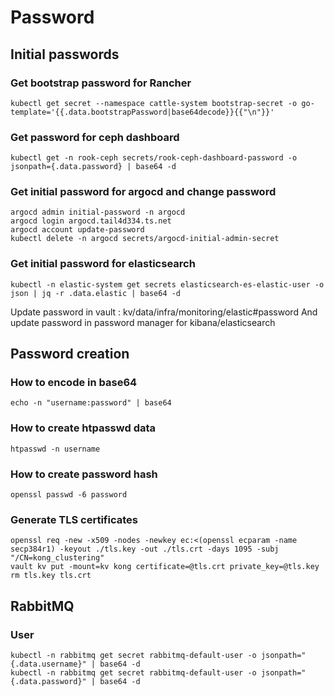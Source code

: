 # Password

## Initial passwords

### Get bootstrap password for Rancher

```
kubectl get secret --namespace cattle-system bootstrap-secret -o go-template='{{.data.bootstrapPassword|base64decode}}{{"\n"}}'
```

### Get password for ceph dashboard

```
kubectl get -n rook-ceph secrets/rook-ceph-dashboard-password -o jsonpath={.data.password} | base64 -d
```

### Get initial password for argocd and change password

```
argocd admin initial-password -n argocd
argocd login argocd.tail4d334.ts.net
argocd account update-password
kubectl delete -n argocd secrets/argocd-initial-admin-secret
```

### Get initial password for elasticsearch

```
kubectl -n elastic-system get secrets elasticsearch-es-elastic-user -o json | jq -r .data.elastic | base64 -d
```

Update password in vault : kv/data/infra/monitoring/elastic#password
And update password in password manager for kibana/elasticsearch

## Password creation

### How to encode in base64

```
echo -n "username:password" | base64
```

### How to create htpasswd data

```
htpasswd -n username
```

### How to create password hash

```
openssl passwd -6 password
```

### Generate TLS certificates

```
openssl req -new -x509 -nodes -newkey ec:<(openssl ecparam -name secp384r1) -keyout ./tls.key -out ./tls.crt -days 1095 -subj "/CN=kong_clustering"
vault kv put -mount=kv kong certificate=@tls.crt private_key=@tls.key
rm tls.key tls.crt
```

## RabbitMQ

### User

```
kubectl -n rabbitmq get secret rabbitmq-default-user -o jsonpath="{.data.username}" | base64 -d
kubectl -n rabbitmq get secret rabbitmq-default-user -o jsonpath="{.data.password}" | base64 -d
```
